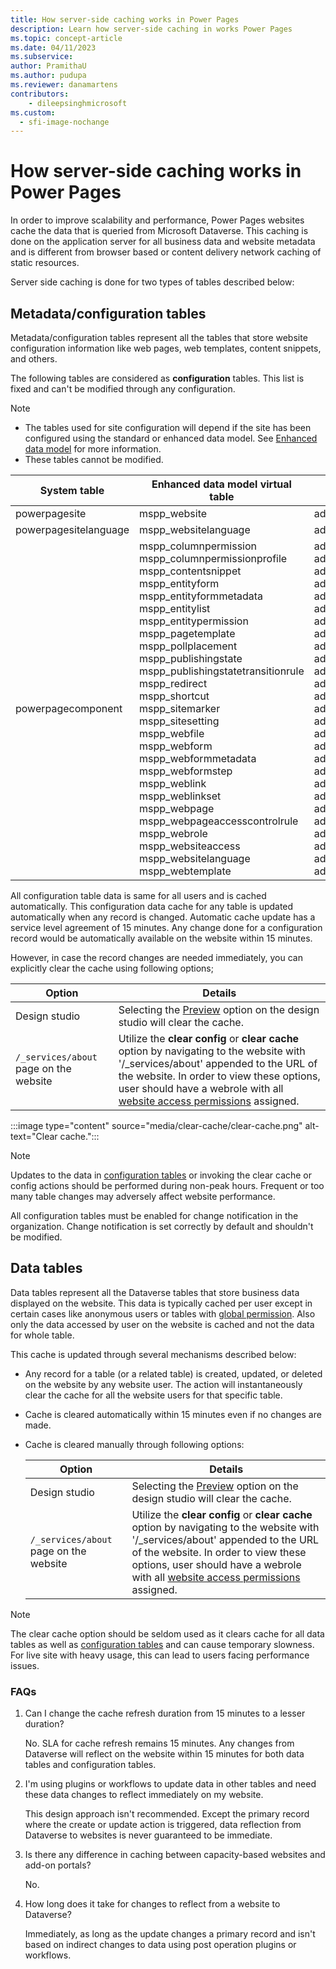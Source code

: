 ```yaml
---
title: How server-side caching works in Power Pages
description: Learn how server-side caching in works Power Pages
ms.topic: concept-article
ms.date: 04/11/2023
ms.subservice: 
author: PramithaU
ms.author: pudupa
ms.reviewer: danamartens
contributors:
    - dileepsinghmicrosoft
ms.custom:
  - sfi-image-nochange
---
```


# How server-side caching works in Power Pages

In order to improve scalability and performance, Power Pages websites cache the data that is queried from Microsoft Dataverse. This caching is done on the application server for all business data and website metadata and is different from browser based or content delivery network caching of static resources.

Server side caching is done for two types of tables described below:

## Metadata/configuration tables

Metadata/configuration tables represent all the tables that store website configuration information like web pages, web templates, content snippets, and others.

The following tables are considered as **configuration** tables. This list is fixed and can't be modified through any configuration.

> [!NOTE]
> - The tables used for site configuration will depend if the site has been configured using the standard or enhanced data model. See [Enhanced data model](enhanced-data-model.md) for more information.
> - These tables cannot be modified.

| System table | Enhanced data model virtual table | Standard data model table |
| - | - | - |
|powerpagesite|mspp_website|adx_website|
|powerpagesitelanguage|mspp_websitelanguage|adx_websitelanguage|
| powerpagecomponent | mspp_columnpermission</br>mspp_columnpermissionprofile</br>mspp_contentsnippet</br>mspp_entityform</br>mspp_entityformmetadata</br>mspp_entitylist</br>mspp_entitypermission</br>mspp_pagetemplate</br>mspp_pollplacement</br>mspp_publishingstate</br>mspp_publishingstatetransitionrule</br>mspp_redirect</br>mspp_shortcut</br>mspp_sitemarker</br>mspp_sitesetting</br>mspp_webfile</br>mspp_webform</br>mspp_webformmetadata</br>mspp_webformstep</br>mspp_weblink</br>mspp_weblinkset</br>mspp_webpage</br>mspp_webpageaccesscontrolrule</br>mspp_webrole</br>mspp_websiteaccess</br>mspp_websitelanguage</br>mspp_webtemplate</br>|adx_columnpermission</br>adx_columnpermissionprofile</br>adx_contentsnippet</br>adx_entityform</br>adx_entityformmetadata</br>adx_entitylist</br>adx_entitypermission</br>adx_pagetemplate</br>adx_pollplacement</br>adx_publishingstate</br>adx_publishingstatetransitionrule</br>adx_redirect</br>adx_shortcut</br>adx_sitemarker</br>adx_sitesetting</br>adx_webfile</br>adx_webform</br>adx_webformmetadata</br>adx_webformstep</br>adx_weblink</br>adx_weblinkset</br>adx_webpage</br>adx_webpageaccesscontrolrule</br>adx_webrole</br>adx_websiteaccess</br>adx_websitelanguage</br>adx_webtemplate</br>|

All configuration table data is same for all users and is cached automatically. This configuration data cache for any table is updated automatically when any record is changed. Automatic cache update has a service level agreement of 15 minutes. Any change done for a configuration record would be automatically available on the website within 15 minutes.

However, in case the record changes are needed immediately, you can explicitly clear the cache using following options;

| Option | Details |
|---------|---------|
| Design studio     | Selecting the [Preview](../getting-started/first-page.md#preview-a-page) option on the design studio will clear the cache.        |
|`/_services/about` page on the website    |  Utilize the **clear config** or **clear cache** option by navigating to the website with '/_services/about' appended to the URL of the website. In order to view these options, user should have a webrole with all [website access permissions](../security/website-access-permission.md) assigned.       |

:::image type="content" source="media/clear-cache/clear-cache.png" alt-text="Clear cache.":::

> [!NOTE]
> Updates to the data in [configuration tables](#metadataconfiguration-tables) or invoking the clear cache or config actions should be performed during non-peak hours. Frequent or too many table changes may adversely affect website performance.

All configuration tables must be enabled for change notification in the organization. Change notification is set correctly by default and shouldn't be modified.

## Data tables

Data tables represent all the Dataverse tables that store business data displayed on the website. This data is typically cached per user except in certain cases like anonymous users or tables with [global permission](../security/table-permissions.md#available-access-types). Also only the data accessed by user on the website is cached and not the data for whole table.  

This cache is updated through several mechanisms described below:

- Any record for a table (or a related table) is created, updated, or deleted on the website by any website user. The action will instantaneously clear the cache for all the website users for that specific table.

- Cache is cleared automatically within 15 minutes even if no changes are made.

- Cache is cleared manually through following options:

    | Option| Details |
    |---------|---------|
    | Design studio     | Selecting the [Preview](../getting-started/first-page.md#preview-a-page) option on the design studio will clear the cache.        |
    |`/_services/about` page on the website    |  Utilize the **clear config** or **clear cache** option by navigating to the website with '/_services/about' appended to the URL of the website. In order to view these options, user should have a webrole with all [website access permissions](../security/website-access-permission.md) assigned.       |

> [!NOTE]
> The clear cache option should be seldom used as it clears cache for all data tables as well as [configuration tables](#metadataconfiguration-tables) and can cause temporary slowness. For live site with heavy usage, this can lead to users facing performance issues.

### FAQs

1. Can I change the cache refresh duration from 15 minutes to a lesser duration?

    No. SLA for cache refresh remains 15 minutes. Any changes from Dataverse will reflect on the website within 15 minutes for both data tables and configuration tables.

1. I'm using plugins or workflows to update data in other tables and need these data changes to reflect immediately on my website.  

    This design approach isn't recommended. Except the primary record where the create or update action is triggered, data reflection from Dataverse to websites is never guaranteed to be immediate.

1. Is there any difference in caching between capacity-based websites and add-on portals?

    No.

1. How long does it take for changes to reflect from a website to Dataverse?

    Immediately, as long as the update changes a primary record and isn't based on indirect changes to data using post operation plugins or workflows.

